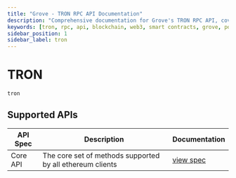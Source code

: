 ```yaml
---
title: "Grove - TRON RPC API Documentation"
description: "Comprehensive documentation for Grove's TRON RPC API, covering endpoint details and integration strategies for blockchain developers."
keywords: [tron, rpc, api, blockchain, web3, smart contracts, grove, pocket, pokt]
sidebar_position: 1
sidebar_label: tron
---
```


# TRON

`tron`

## Supported APIs

| API Spec | Description                                               | Documentation                  |
| -------- | --------------------------------------------------------- | ------------------------------ |
| Core API | The core set of methods supported by all ethereum clients | [view spec](../specs/core-api) |
